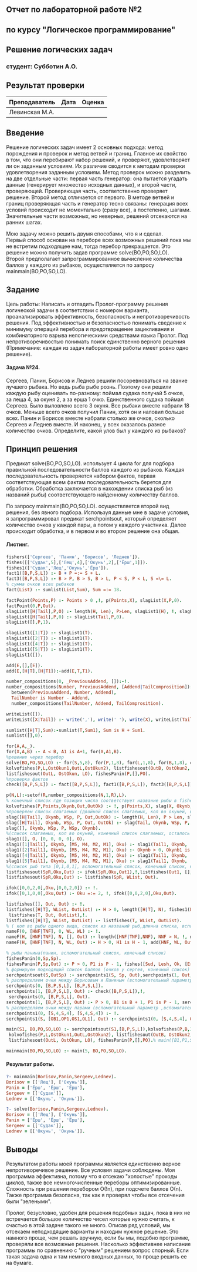 
## Отчет по лабораторной работе №2
## по курсу "Логическое программирование"

## Решение логических задач

### студент: Субботин А.О.

## Результат проверки

| Преподаватель     | Дата         |  Оценка       |
|-------------------|--------------|---------------|
| Левинская М.А.|              |               |

## Введение

Решение логических задач имеет 2 основных подхода: метод порождения и проверок и метод ветвей и границ. Главное их свойство в том, что они перебирают набор решений, и проверяют, удовлетворяет ли он заданным условиям. Их различие сводится к методам проверки удовлетворения заданным условиям. Метод проверок можно разделить на две отдельные части: первая часть генератор: она пытается угадать данные (генерирует множество исходных данных), и второй части, проверяющей. Проверяющая часть, соответственно проверяет решение. Второй метод отличается от первого. В методе ветвей и границ проверяющая часть и генератор тесно связаны: генерация всех условий происходит не моментально (сразу все), а постепенно, шагами. Значительные части возможных, но неверных, решений отсекаются на ранних шагах.

Мою задачу можно решить двумя способами, что я и сделал.<br>Первый способ основан на переборе всех возможных решений пока мы не встретим подходящее нам, тогда перебор прекращается. Это решение можно получить задав программе solve(BO,PO,SO,LO).<br> Второй  предполагает запрограммированное вычисление количества баллов у каждого из рыбаков, осуществляется по запросу mainmain(BO,PO,SO,LO).

## Задание

Цель работы: Написать и отладить Пролог-программу решения логической задачи в соответствии с номером варианта, проанализировать эффективность, безопасность и непротиворечивость решения. Под эффективностью и безопасностью понимать сведение к минимуму операций перебора и предотвращение зацикливания и комбинаторного взрыва нелогическими средствами языка Пролог. Под непротиворечивостью понимать поиск единственно верного решения (Примечание: каждая из задач лабораторной работы имеет ровно одно решение).
#### Задача №24.
Сергеев, Панин, Борисов и Леднев решили посоревноваться на звание лучшего рыбака. Но ведь рыба рыбе рознь. Поэтому они решили каждую рыбу оценивать по-разному: поймал судака получай 5 очков, за леща 4, за окуня 2, а за ерша 1 очко. Единственного судака поймал Сергеев. Было выловлено всего 3 окуня. Все рыбаки вместе набрали 18 очков. Меньше всего очков получил Панин, хотя он и наловил больше всех. Панин и Борисов вместе набрали столько же очков, сколько Сергеев и Леднев вместе. И наконец, у всех оказалось разное количество очков. Определите, какой улов был у каждого из рыбаков?

## Принцип решения

Предикат solve(BO,PO,SO,LO). использует 4 цикла for для подбора правильной последовательности баллов каждого из рыбаков. Каждая последовательность проверяется набором фактов, первая соответствующая всем фактам последовательность берется для обработки. Обработка заключается в нахождении списка рыб (из названий рыбы) соответствующего найденному количеству баллов.   

По запросу mainmain(BO,PO,SO,LO). осуществляется второй вид решения, без явного подбора. Используя данные мне в задаче условия, я запрограммировал предикат serchpointsout, который определяет количество очков у каждой пары, а потом у каждого участника. Далее происходит обработка, и в первом и во втором решение она общая. 

#### Листинг.

```prolog
fishers(['Сергеев', 'Панин', 'Борисов', 'Леднев']).
fishes([['Судак',5],['Лещ',4],['Окунь',2],['Ёрш',1]]).
fishes1(['Судак','Лещ','Окунь','Ёрш']).
fact1([B,P,S,L]) :- B + P =:= S + L.
fact3([B,P,S,L]) :- B > P, B > S, B > L, P < S, P < L, S =\= L.
% сумма очков всех рыбаков
fact(List) :- sumlist(List,Sum), Sum =:= 18.

factPoint(Points,P) :- Points > 0 ,!, p(Points,X), slagList(X,P,0).
factPoint(0,P,Out).
slagList([H|Tail],P,O) :- length(H, Len), P>Len, slagList1(H), !, slagList([],P,1).
slagList([H|Tail],P,0) :- slagList(Tail,P,0).
slagList([],P,1). 

slagList1([1|T]) :- slagList1(T).
slagList1([2|T]) :- slagList1(T).
slagList1([4|T]) :- slagList1(T).
slagList1([5|T]) :- slagList1(T).
slagList1([]).

add(E,[],[E]).
add(E,[H|T],[H|T1]):-add(E,T,T1).

number_compositions(0, _PreviousAddend, []):-!.
number_compositions(Number, PreviousAddend, [Addend|TailComprosition]):-
  between(PreviousAddend, Number, Addend),
  TailNumber is Number - Addend,
  number_compositions(TailNumber, Addend, TailComprosition).

writeList([]).
writeList([X|Tail]) :- write(','), write(' '), write(X), writeList(Tail).

sumlist([H|T],Sum):-sumlist(T,Sum1), Sum is H + Sum1.
sumlist([],0).

for(A,A,_).
for(X,A,B) :- A < B, A1 is A+1, for(X,A1,B).
%решение через перебор
solve(BO,PO,SO,LO) :- for(S,5,8), for(P,1,8), for(L,1,8), for(B,1,8), check([B,P,S,L]),!,kolvofishes(P,B,3,OutB,OstOkun),kolvofishes(P,S,OstOkun,OutSer,OstOkun1),
kolvofishes(P,L,OstOkun1,OutL,OstOkun2), listfishesout(OutB, OstOkun2, BO), listfishesout(OutSer, OstOkun2, SO), 
listfishesout(OutL, OstOkun, LO), fishesPanin(P,[],PO).
%проверка фактов
check([B,P,S,L]) :- fact([B,P,S,L]), fact1([B,P,S,L]), fact3([B,P,S,L]), factPoint(B,P), factPoint(S,P), factPoint(L,P).

p(N,L):-setof(R,number_compositions(N,1,R),L).
% конечный список где позиции числа соответствует название рыбы в fishes1(['Судак','Лещ','Окунь','Ёрш']) число обозначает шт рыбы, оставшиеся окуни)
kolvofishes(P,Points,Okynb,Out,OutOk) :- !, p(Points,X), slag(X, Okynb, WSp, P, Out, OutOk).
%проверяем список слагаемых (двойной список слагаемых, кол во окуней, вспомогательный список, Кол-во рыб у панина, конечный список, конечное кол-во окуней)
slag([H|Tail], Okynb, WSp, P, Out,OutOk) :- length(H, Len), P > Len, slag1(H, Okynb, Out1, Oku),!,slag(Tail, Oku, Out1, P, Out,OutOk). % отрицание 
slag([H|Tail], Okynb, WSp, P, Out, OutOk) :- slag(Tail, Okynb, WSp, P, Out,OutOk).
slag([], Okynb, WSp, P, WSp, Okynb).
%(список слагаемых, кол во окуней, конечный список слагаемых, осталось окуней)
slag1([], O, [0, 0, 0, 0], O).
slag1([1|Tail1], Okynb, [M5, M4, M2, M1], Oku) :- slag1(Tail1, Okynb, [M5, M4, M2, M11], Oku), M1 is M11 + 1.
slag1([2|Tail1], Okynb, [M5, M4, M2, M1], Oku) :- Okynb > 0, Okynb1 is Okynb - 1, slag1(Tail1, Okynb1, [M5, M4, M22, M1], Oku),M2 is M22 + 1.
slag1([4|Tail1], Okynb, [M5, M4, M2, M1], Oku) :- slag1(Tail1, Okynb, [M5, M44, M2, M1], Oku),M4 is M44 + 1.
slag1([5|Tail1], Okynb, [M5, M4, M2, M1], Oku) :- slag1(Tail1, Okynb, [M55, M4, M2, M1], Oku), M5 is M55 + 1.
%(список рыб типа [0,1,0,1], вспомогательный список, конечный список, кол-во окуней) из списка где отмеченно сколько какой рыбы поймал рыбак получаем список из названий рыбы
listfishesout(SpR,Oku,Out) :- ifok(SpR,Oku,Out1),!,listfishes(Out1, [], Out).
listfishesout(SpR,Oku,Out) :- listfishes(SpR, WList, Out).

ifok([0,0,2,0],Oku,[0,0,2,0]) :- !.
ifok([0,1,0,0],Oku,Out) :- Oku =:= 2, !, ifok([0,0,2,0],Oku,Out).

listfishes([], Out, Out) :- !.
listfishes([H|T], WList, OutList) :- H > 0, length([H|T], N), fishes1(ListNF), nameF(H, ListNF, N, WL, Out1), add(Out1,WList,Out),
 listfishes(T, Out, OutList),!.
listfishes([H|T], WList, OutList) :- listfishes(T, WList, OutList).
% ( кол во рыбы одного вида, список из названий рыб,длинна списка, вспомогательный список, вывод)
nameF(0, [HNF|TNF], 0, WL, WL) :- !.
nameF(H, [HNF|TNF], N, [], Out) :- length([HNF|TNF],NNF), NNF > N, !, nameF(H, TNF, N, [], Out).
nameF(H, [HNF|TNF], N, WL, Out) :- H > 0, H1 is H - 1, add(HNF, WL, Out1), !,nameF(H1, [HNF], 0, Out1, Out).

% рыбы панина(панин, вспомогательный список, конечный список)
fishesPanin(0,Sp,Sp).
fishesPanin(P,Sp,Out) :- P > 0, P1 is P - 1, fishes([Sud, Lesh, Ok, [Ersh,_]]), add(Ersh,Sp,Out1), fishesPanin(P1,Out1,Out),!.
% формируем подходящий список баллов (очков у сергея, конечный список)
serchpointsout(S,OutSp) :- serchpoints1(S, Sp, Out),serchpoints(1, Out, OutSp).
% распределяем очки между Борисовым и Паниным (вспомогательный параметр ,вспомогательный список, конечный список)
serchpoints(0, [B,P,S,L], [B,P,S,L]).
serchpoints(1, [B,P,S,L], Out) :- check([B,P,S,L]),!,
 serchpoints(0, [B,P,S,L], Out).
serchpoints(1, [B,P,S,L], Out) :- P > 0, B1 is B + 1, P1 is P - 1, serchpoints(1, [B1,P1,S,L], Out).
% распределяем очки между парами (вспомогательный параметр ,вспомогательный список, конечный список)
serchpoints1(0, [S,4,S,4], [S,4,S,4]) :- !.
serchpoints1(S, [OB1,OP1,OS1,OL1], Out) :- serchpoints1(0, [S,4,S,4], Out).

main(S1, BO,PO,SO,LO) :- serchpointsout(S1,[B,P,S,L]),kolvofishes(P,B,3,OutB,OstOkun),kolvofishes(P,S,OstOkun,OutSer,OstOkun1),
 kolvofishes(P,L,OstOkun1,OutL,OstOkun2), listfishesout(OutB, OstOkun2, BO), listfishesout(OutSer, OstOkun2, SO), 
 listfishesout(OutL, OstOkun, LO), fishesPanin(P,[],PO).% main([B1,P1,S1,L1], [BO,PO,SO,LO]).

mainmain(BO,PO,SO,LO) :- main(5, BO,PO,SO,LO).
```
#### Результат работы.
```prolog
?- mainmain(Borisov,Panin,Sergeev,Lednev).
Borisov = [['Лещ'], ['Окунь']],
Panin = ['Ёрш', 'Ёрш', 'Ёрш'],
Sergeev = [['Судак']],
Lednev = [['Окунь', 'Окунь']].

?- solve(Borisov,Panin,Sergeev,Lednev).
Borisov = [['Лещ'], ['Окунь']],
Panin = ['Ёрш', 'Ёрш', 'Ёрш'],
Sergeev = [['Судак']],
Lednev = [['Окунь', 'Окунь']].

```

## Выводы

Результатом работы моей программы является единственно верное непротиворечивое решение. Все условия задачи соблюдены. Моя программа эффективна, потому что я отсекаю "холостые" проходы циклов, также все немногочисленные переборы оптимизированные. Сложность при решении перебором О(!n), при подсчете баллов О(n). Также программа безопасна, так как я проверял чтобы все отсечения были "зелеными".

Пролог, безусловно, удобен для решения подобных задач, пока в них не встречается большое количество чисел которые нужно считать, к счастью в этой задаче такого не много. Описав ряд условий, мы отсекаем неподходящие варианты и находим нужное решение. Это намного проще, чем решать вручную, если бы мы, подобно программе, проверяли все возможные решения. Насколько эффективнее написание программы по сравнению с "ручным" решением вопрос спорный. Если такая задача одна и там немного входных данных, то проще решить ее на бумаге.


